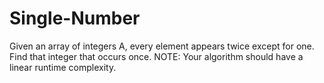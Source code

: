 # Single-Number
Given an array of integers A, every element appears twice except for one. Find that integer that occurs once.
NOTE: Your algorithm should have a linear runtime complexity.
